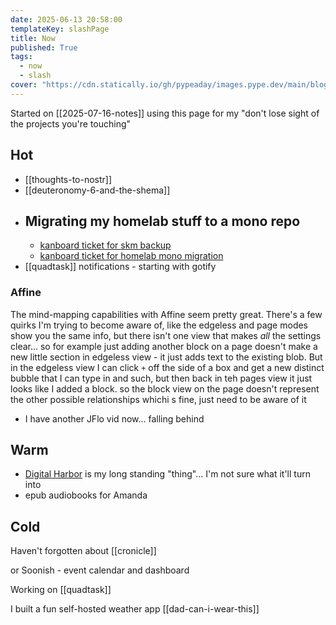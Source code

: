 ```yaml
---
date: 2025-06-13 20:58:00
templateKey: slashPage
title: Now
published: True
tags:
  - now
  - slash
cover: "https://cdn.statically.io/gh/pypeaday/images.pype.dev/main/blog-media/20250614141616_0d1e39b0.png"
---
```


Started on [[2025-07-16-notes]] using this page for my "don't lose sight of the projects you're touching"

## Hot

- [[thoughts-to-nostr]]
- [[deuteronomy-6-and-the-shema]]
- Migrating my homelab stuff to a mono repo
  - 
  - [kanboard ticket for skm backup](https://kanboard.paynepride.com/?controller=TaskViewController&action=show&task_id=247&project_id=8)
  - [kanboard ticket for homelab mono migration](https://kanboard.paynepride.com/task/109)
- [[quadtask]] notifications - starting with gotify

### Affine

The mind-mapping capabilities with Affine seem pretty great. There's a few
quirks I'm trying to become aware of, like the edgeless and page modes show you
the same info, but there isn't one view that makes _all_ the settings clear...
so for example just adding another block on a page doesn't make a new little
section in edgeless view - it just adds text to the existing blob. But in the
edgeless view I can click `+` off the side of a box and get a new distinct
bubble that I can type in and such, but then back in teh pages view it just
looks like I added a block. so the block view on the page doesn't represent the
other possible relationships whichi s fine, just need to be aware of it

- I have another JFlo vid now... falling behind

## Warm

- [Digital Harbor](https://mydigitalharbor.com) is my long standing "thing"... I'm not sure what it'll turn into
- epub audiobooks for Amanda

## Cold

Haven't forgotten about [[cronicle]]

or Soonish - event calendar and dashboard

Working on [[quadtask]]

I built a fun self-hosted weather app [[dad-can-i-wear-this]]

